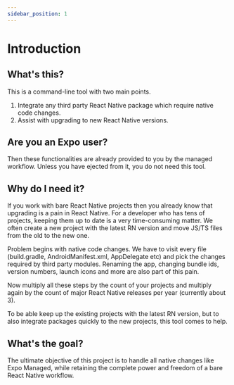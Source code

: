 ```yaml
---
sidebar_position: 1
---
```


# Introduction

## What's this?

This is a command-line tool with two main points.
1. Integrate any third party React Native package which require native code changes.
2. Assist with upgrading to new React Native versions.

## Are you an Expo user?

Then these functionalities are already provided to you by the managed workflow. Unless you have ejected from it, you do not need this tool.

## Why do I need it?

If you work with bare React Native projects then you already know that upgrading is a pain in React Native. For a developer who has tens of projects, keeping them up to date is a very time-consuming matter. We often create a new project with the latest RN version and move JS/TS files from the old to the new one.

Problem begins with native code changes. We have to visit every file (build.gradle, AndroidManifest.xml, AppDelegate etc) and pick the changes required by third party modules. Renaming the app, changing bundle ids, version numbers, launch icons and more are also part of this pain.

Now multiply all these steps by the count of your projects and multiply again by the count of major React Native releases per year (currently about 3).

To be able keep up the existing projects with the latest RN version, but to also integrate packages quickly to the new projects, this tool comes to help.

## What's the goal?

The ultimate objective of this project is to handle all native changes like Expo Managed, while retaining the complete power and freedom of a bare React Native workflow.
